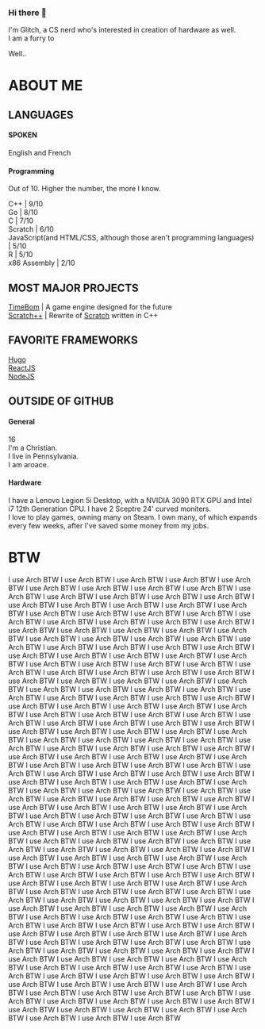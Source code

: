 ### Hi there 👋
I'm Glitch, a CS nerd who's interested in creation of hardware as well.  
I am a furry to

Well..
# ABOUT ME

## LANGUAGES
#### SPOKEN
English and French

#### Programming
Out of 10. Higher the number, the more I know.

C++ | 9/10  
Go | 8/10  
C | 7/10  
Scratch | 6/10  
JavaScript(and HTML/CSS, although those aren't programming languages) | 5/10  
R | 5/10  
x86 Assembly | 2/10  

## MOST MAJOR PROJECTS 

[TimeBom](https://github.com/TheTimeBunny/TimeBom) | A game engine designed for the future  
[Scratch++](https://github.com/Scratch-plus-plus) | Rewrite of [Scratch](https://scratch.mit.edu) written in C++  

## FAVORITE FRAMEWORKS
[Hugo](https://gohugo.io/)  
[ReactJS](https://react.dev/)  
[NodeJS](https://nodejs.org/)

## OUTSIDE OF GITHUB

#### General
16  
I'm a Christian.  
I live in Pennsylvania.  
I am aroace.  

#### Hardware
I have a Lenovo Legion 5i Desktop, with a NVIDIA 3090 RTX GPU and Intel i7 12th Generation CPU. I have 2 Sceptre 24' curved moniters.  
I love to play games, owning many on Steam. I own many, of which expands every few weeks, after I've saved some money from my jobs.  

# BTW

I use Arch BTW I use Arch BTW I use Arch BTW I use Arch BTW I use Arch BTW I use Arch BTW I use Arch BTW I use Arch BTW I use Arch BTW I use Arch BTW I use Arch BTW I use Arch BTW I use Arch BTW I use Arch BTW I use Arch BTW I use Arch BTW I use Arch BTW I use Arch BTW I use Arch BTW I use Arch BTW I use Arch BTW I use Arch BTW I use Arch BTW I use Arch BTW I use Arch BTW I use Arch BTW I use Arch BTW I use Arch BTW I use Arch BTW I use Arch BTW I use Arch BTW I use Arch BTW I use Arch BTW I use Arch BTW I use Arch BTW I use Arch BTW I use Arch BTW I use Arch BTW I use Arch BTW I use Arch BTW I use Arch BTW I use Arch BTW I use Arch BTW I use Arch BTW I use Arch BTW I use Arch BTW I use Arch BTW I use Arch BTW I use Arch BTW I use Arch BTW I use Arch BTW I use Arch BTW I use Arch BTW I use Arch BTW I use Arch BTW I use Arch BTW I use Arch BTW I use Arch BTW I use Arch BTW I use Arch BTW I use Arch BTW I use Arch BTW I use Arch BTW I use Arch BTW I use Arch BTW I use Arch BTW I use Arch BTW I use Arch BTW I use Arch BTW I use Arch BTW I use Arch BTW I use Arch BTW I use Arch BTW I use Arch BTW I use Arch BTW I use Arch BTW I use Arch BTW I use Arch BTW I use Arch BTW I use Arch BTW I use Arch BTW I use Arch BTW I use Arch BTW I use Arch BTW I use Arch BTW I use Arch BTW I use Arch BTW I use Arch BTW I use Arch BTW I use Arch BTW I use Arch BTW I use Arch BTW I use Arch BTW I use Arch BTW I use Arch BTW I use Arch BTW I use Arch BTW I use Arch BTW I use Arch BTW I use Arch BTW I use Arch BTW I use Arch BTW I use Arch BTW I use Arch BTW I use Arch BTW I use Arch BTW I use Arch BTW I use Arch BTW I use Arch BTW I use Arch BTW I use Arch BTW I use Arch BTW I use Arch BTW I use Arch BTW I use Arch BTW I use Arch BTW I use Arch BTW I use Arch BTW I use Arch BTW I use Arch BTW I use Arch BTW I use Arch BTW I use Arch BTW I use Arch BTW I use Arch BTW I use Arch BTW I use Arch BTW I use Arch BTW I use Arch BTW I use Arch BTW I use Arch BTW I use Arch BTW I use Arch BTW I use Arch BTW I use Arch BTW I use Arch BTW I use Arch BTW I use Arch BTW I use Arch BTW I use Arch BTW I use Arch BTW I use Arch BTW I use Arch BTW I use Arch BTW I use Arch BTW I use Arch BTW I use Arch BTW I use Arch BTW I use Arch BTW I use Arch BTW I use Arch BTW I use Arch BTW I use Arch BTW I use Arch BTW I use Arch BTW I use Arch BTW I use Arch BTW I use Arch BTW I use Arch BTW I use Arch BTW I use Arch BTW I use Arch BTW I use Arch BTW I use Arch BTW I use Arch BTW I use Arch BTW I use Arch BTW I use Arch BTW I use Arch BTW I use Arch BTW I use Arch BTW I use Arch BTW I use Arch BTW I use Arch BTW I use Arch BTW I use Arch BTW I use Arch BTW I use Arch BTW I use Arch BTW I use Arch BTW I use Arch BTW I use Arch BTW I use Arch BTW I use Arch BTW I use Arch BTW I use Arch BTW I use Arch BTW I use Arch BTW I use Arch BTW I use Arch BTW I use Arch BTW I use Arch BTW I use Arch BTW I use Arch BTW I use Arch BTW I use Arch BTW I use Arch BTW I use Arch BTW I use Arch BTW I use Arch BTW I use Arch BTW I use Arch BTW I use Arch BTW I use Arch BTW I use Arch BTW I use Arch BTW I use Arch BTW I use Arch BTW I use Arch BTW I use Arch BTW I use Arch BTW I use Arch BTW I use Arch BTW I use Arch BTW I use Arch BTW I use Arch BTW I use Arch BTW I use Arch BTW I use Arch BTW I use Arch BTW I use Arch BTW I use Arch BTW I use Arch BTW I use Arch BTW I use Arch BTW I use Arch BTW I use Arch BTW I use Arch BTW I use Arch BTW I use Arch BTW I use Arch BTW I use Arch BTW I use Arch BTW I use Arch BTW I use Arch BTW I use Arch BTW I use Arch BTW I use Arch BTW I use Arch BTW I use Arch BTW I use Arch BTW I use Arch BTW I use Arch BTW I use Arch BTW I use Arch BTW I use Arch BTW 
